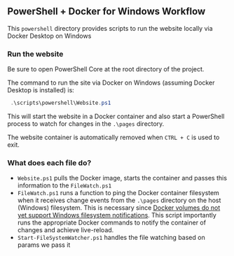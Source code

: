 ## PowerShell + Docker for Windows Workflow

This `powershell` directory provides scripts to run the website locally via Docker Desktop on Windows

### Run the website

Be sure to open PowerShell Core at the root directory of the project.

The command to run the site via Docker on Windows (assuming Docker Desktop is installed) is:
```powershell
 .\scripts\powershell\Website.ps1
```
This will start the website in a Docker container and also start a PowerShell process to watch for changes in the `.\pages` directory.

The website container is automatically removed when `CTRL + C` is used to exit. 

### What does each file do?

- `Website.ps1` pulls the Docker image, starts the container and passes this information to the `FileWatch.ps1`
- `FileWatch.ps1`  runs a function to ping the Docker container filesystem when it receives change events from the `.\pages` directory on the host (Windows) filesystem. This is necessary since [Docker volumes do not yet support Windows filesystem notifications](https://forums.docker.com/t/file-system-watch-does-not-work-with-mounted-volumes/12038/20). This script importantly runs the appropriate Docker commands to notify the container of changes and achieve live-reload. 
- `Start-FileSystemWatcher.ps1` handles the file watching based on params we pass it


